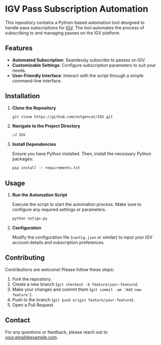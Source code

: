 # IGV Pass Subscription Automation

This repository contains a Python-based automation tool designed to handle pass subscriptions for [IGV](https://www.igv.com/). The tool automates the process of subscribing to and managing passes on the IGV platform.

## Features

- **Automated Subscription**: Seamlessly subscribe to passes on IGV.
- **Customizable Settings**: Configure subscription parameters to suit your needs.
- **User-Friendly Interface**: Interact with the script through a simple command-line interface.

## Installation

1. **Clone the Repository**

    ```bash
    git clone https://github.com/nxtgencat/IGV.git
    ```

2. **Navigate to the Project Directory**

    ```bash
    cd IGV
    ```

3. **Install Dependencies**

    Ensure you have Python installed. Then, install the necessary Python packages:

    ```bash
    pip install -r requirements.txt
    ```

## Usage

1. **Run the Automation Script**

    Execute the script to start the automation process. Make sure to configure any required settings or parameters.

    ```bash
    python nxtigv.py
    ```

2. **Configuration**

    Modify the configuration file (`config.json` or similar) to input your IGV account details and subscription preferences.

## Contributing

Contributions are welcome! Please follow these steps:

1. Fork the repository.
2. Create a new branch (`git checkout -b feature/your-feature`).
3. Make your changes and commit them (`git commit -am 'Add new feature'`).
4. Push to the branch (`git push origin feature/your-feature`).
5. Open a Pull Request.


## Contact

For any questions or feedback, please reach out to [your.email@example.com](mailto:your.email@example.com).
